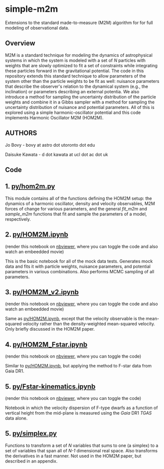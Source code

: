 # simple-m2m

Extensions to the standard made-to-measure (M2M) algorithm for for full modeling of observational data.

## Overview

M2M is a standard technique for modeling the dynamics of astrophysical
systems in which the system is modeled with a set of *N* particles
with weights that are slowly optimized to fit a set of constraints
while integrating these particles forward in the gravitational
potential. The code in this repository extends this standard technique
to allow parameters of the system other than the particle weights to
be fit as well: nuisance parameters that describe the observer's
relation to the dynamical system (e.g., the inclination) or parameters
describing an external potentia. We also introduce a method for
sampling the uncertainty distribution of the particle weights and
combine it in a Gibbs sampler with a method for sampling the
uncertainty distribution of nuisance and potential parameters. All of
this is explored using a simple harmonic-oscillator potential and this
code implements Harmonic Oscillator M2M (HOM2M).

## AUTHORS

Jo Bovy - bovy at astro dot utoronto dot edu

Daisuke Kawata - d dot kawata at ucl dot ac dot uk 

## Code

## 1. [py/hom2m.py](hom2m.py)

This module contains all of the functions defining the HOM2M setup:
the dynamics of a harmonic oscillator, density and velocity
observables, M2M forces of change for various parameters, and the
general *fit_m2m* and *sample_m2m* functions that fit and sample the
parameters of a model, respectively.

## 2. [py/HOM2M.ipynb](HOM2M.ipynb)

(render this notebook on [nbviewer](http://nbviewer.ipython.org/github/jobovy/simple-m2m/py/HOM2M.ipynb), where you can toggle the code and also watch an embeedded movie)

This is the basic notebook for all of the mock data tests. Generates
mock data and fits it with particle weights, nuisance parameters, and
potential parameters in various combinations. Also performs MCMC
sampling of all parameters.

## 3. [py/HOM2M_v2.ipynb](HOM2M_v2.ipynb)

(render this notebook on [nbviewer](http://nbviewer.ipython.org/github/jobovy/simple-m2m/py/HOM2M_v2.ipynb), where you can toggle the code and also watch an embeedded movie)

Same as [py/HOM2M.ipynb](HOM2M.ipynb), except that the velocity
observable is the mean-squared velocity rather than the
density-weighted mean-squared velocity. Only briefly discussed in the
HOM2M paper.

## 4. [py/HOM2M_Fstar.ipynb](HOM2M_Fstar.ipynb)

(render this notebook on [nbviewer](http://nbviewer.ipython.org/github/jobovy/simple-m2m/py/HOM2M_Fstar.ipynb), where you can toggle the code)

Similar to [py/HOM2M.ipynb](HOM2M.ipynb), but applying the method to
F-star data from Gaia DR1.

## 5. [py/Fstar-kinematics.ipynb](Fstar-kinematics.ipynb)

(render this notebook on [nbviewer](http://nbviewer.ipython.org/github/jobovy/simple-m2m/py/Fstar-kinematics.ipynb), where you can toggle the code)

Notebook in which the velocity dispersion of F-type dwarfs as a
function of vertical height from the mid-plane is measured using the
*Gaia* DR1 *TGAS* data alone.

## 5. [py/simplex.py](simplex.py)

Functions to transform a set of *N* variables that sums to one (a
simplex) to a set of variables that span all of *N-1* dimensional real
space. Also transforms the derivatives in a fast manner. Not used in
the HOM2M paper, but described in an appendix.